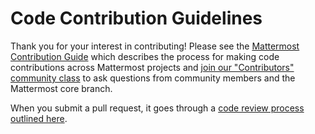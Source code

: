 # Code Contribution Guidelines

Thank you for your interest in contributing! Please see the [Mattermost Contribution Guide](https://developers.mattermost.com/contribute/getting-started/) which describes the process for making code contributions across Mattermost projects and [join our "Contributors" community class](https://community.mattermost.com/core/classes/tickets) to ask questions from community members and the Mattermost core branch.

When you submit a pull request, it goes through a [code review process outlined here](https://developers.mattermost.com/contribute/getting-started/code-review/).
